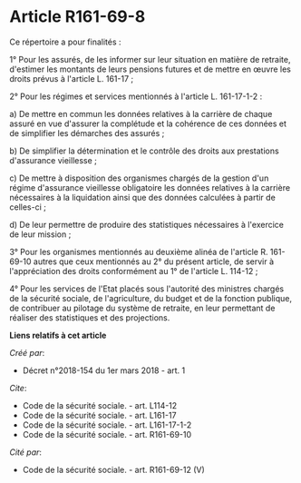 # Article R161-69-8

Ce répertoire a pour finalités : 

1° Pour les assurés, de les informer sur leur situation en matière de retraite, d'estimer les montants de leurs pensions
futures et de mettre en œuvre les droits prévus à l'article L. 161-17 ; 

2° Pour les régimes et services mentionnés à l'article L. 161-17-1-2 : 

a) De mettre en commun les données relatives à la carrière de chaque assuré en vue d'assurer la complétude et la cohérence de
ces données et de simplifier les démarches des assurés ; 

b) De simplifier la détermination et le contrôle des droits aux prestations d'assurance vieillesse ; 

c) De mettre à disposition des organismes chargés de la gestion d'un régime d'assurance vieillesse obligatoire les données
relatives à la carrière nécessaires à la liquidation ainsi que des données calculées à partir de celles-ci ; 

d) De leur permettre de produire des statistiques nécessaires à l'exercice de leur mission ; 

3° Pour les organismes mentionnés au deuxième alinéa de l'article R. 161-69-10 autres que ceux mentionnés au 2° du présent
article, de servir à l'appréciation des droits conformément au 1° de l'article L. 114-12 ; 

4° Pour les services de l'Etat placés sous l'autorité des ministres chargés de la sécurité sociale, de l'agriculture, du
budget et de la fonction publique, de contribuer au pilotage du système de retraite, en leur permettant de réaliser des
statistiques et des projections.

**Liens relatifs à cet article**

_Créé par_:

  - Décret n°2018-154 du 1er mars 2018 - art. 1

_Cite_:

  - Code de la sécurité sociale. - art. L114-12
  - Code de la sécurité sociale. - art. L161-17
  - Code de la sécurité sociale. - art. L161-17-1-2
  - Code de la sécurité sociale. - art. R161-69-10

_Cité par_:

  - Code de la sécurité sociale. - art. R161-69-12 (V)
